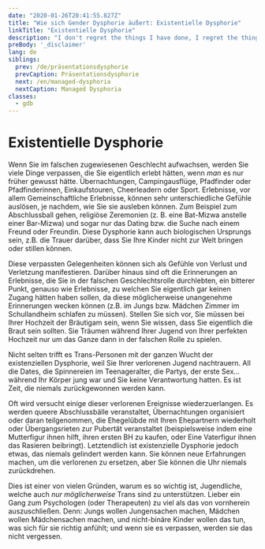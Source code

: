 ```yaml
---
date: "2020-01-26T20:41:55.827Z"
title: "Wie sich Gender Dysphorie äußert: Existentielle Dysphorie"
linkTitle: "Existentielle Dysphorie"
description: "I don't regret the things I have done, I regret the things I didn't do when I had the chance."
preBody: '_disclaimer'
lang: de
siblings:
  prev: /de/präsentationsdysphorie
  prevCaption: Präsentationsdysphorie
  next: /en/managed-dysphoria
  nextCaption: Managed Dysphoria
classes:
  - gdb
---
```


# Existentielle Dysphorie

Wenn Sie im falschen zugewiesenen Geschlecht aufwachsen, werden Sie viele Dinge verpassen, die Sie eigentlich erlebt hätten, wenn *man* es nur früher gewusst hätte. Übernachtungen, Campingausflüge, Pfadfinder oder Pfadfinderinnen, Einkaufstouren, Cheerleadern oder Sport. Erlebnisse, vor allem Gemeinschaftliche Erlebnisse, können sehr unterschiedliche Gefühle auslösen, je nachdem, wie Sie sie ausleben können. Zum Beispiel zum Abschlussball gehen, religiöse Zeremonien (z. B. eine Bat-Mizwa anstelle einer Bar-Mizwa) und sogar nur das Dating bzw. die Suche nach einem Freund oder Freundin. Diese Dysphorie kann auch biologischen Ursprungs sein, z.B. die Trauer darüber, dass Sie Ihre Kinder nicht zur Welt bringen oder stillen können.

Diese verpassten Gelegenheiten können sich als Gefühle von Verlust und Verletzung manifestieren. Darüber hinaus sind oft die Erinnerungen an Erlebnisse, die Sie in der falschen Geschlechtsrolle durchlebten, ein bitterer Punkt, genauso wie Erlebnisse, zu welchen Sie eigentlich gar keinen Zugang hätten haben sollen, da diese möglicherweise unangenehme Erinnerungen wecken können (z.B. im Jungs bzw. Mädchen Zimmer im Schullandheim schlafen zu müssen). Stellen Sie sich vor, Sie müssen bei Ihrer Hochzeit der Bräutigam sein, wenn Sie wissen, dass Sie eigentlich die Braut sein sollten. Sie Träumen während Ihrer Jugend von Ihrer perfekten Hochzeit nur um das Ganze dann in der falschen Rolle zu spielen.

Nicht selten trifft es Trans-Personen mit der ganzen Wucht der existenziellen Dysphorie, weil Sie Ihrer verlorenen Jugend nachtrauern. All die Dates, die Spinnereien im Teenageralter, die Partys, der erste Sex… während Ihr Körper jung war und Sie keine Verantwortung hatten. Es ist Zeit, die niemals zurückgewonnen werden kann.

Oft wird versucht einige dieser verlorenen Ereignisse wiederzuerlangen. Es werden queere Abschlussbälle veranstaltet, Übernachtungen organisiert oder daran teilgenommen, die Ehegelübde mit Ihren Ehepartnern wiederholt oder Übergangsrieten zur Pubertät veranstaltet (beispielsweise indem eine Mutterfigur ihnen hilft, ihren ersten BH zu kaufen, oder Eine Vaterfigur ihnen das Rasieren beibringt). Letztendlich ist existenzielle Dysphorie jedoch etwas, das niemals gelindert werden kann. Sie können neue Erfahrungen machen, um die verlorenen zu ersetzen, aber Sie können die Uhr niemals zurückdrehen.

Dies ist einer von vielen Gründen, warum es so wichtig ist, Jugendliche, welche auch *nur möglicherweise* Trans sind zu unterstützen. Lieber ein Gang zum Psychologen (oder Therapeuten) zu viel als das von vornherein auszuschließen. Denn: Jungs wollen Jungensachen machen, Mädchen wollen Mädchensachen machen, und nicht-binäre Kinder wollen das tun, was sich für sie richtig anfühlt; und wenn sie es verpassen, werden sie das nicht vergessen.
